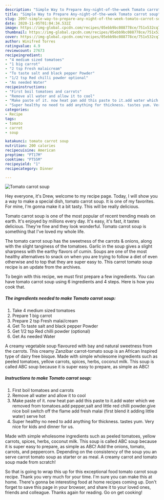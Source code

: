 ```yaml
---
description: "Simple Way to Prepare Any-night-of-the-week Tomato carrot soup"
title: "Simple Way to Prepare Any-night-of-the-week Tomato carrot soup"
slug: 2097-simple-way-to-prepare-any-night-of-the-week-tomato-carrot-soup
date: 2020-11-05T01:04:34.532Z
image: https://img-global.cpcdn.com/recipes/05ebb9bc088778ce/751x532cq70/tomato-carrot-soup-recipe-main-photo.jpg
thumbnail: https://img-global.cpcdn.com/recipes/05ebb9bc088778ce/751x532cq70/tomato-carrot-soup-recipe-main-photo.jpg
cover: https://img-global.cpcdn.com/recipes/05ebb9bc088778ce/751x532cq70/tomato-carrot-soup-recipe-main-photo.jpg
author: Winifred Torres
ratingvalue: 4.9
reviewcount: 27673
recipeingredient:
- "4 medium sized tomatoes"
- "1 big carrot"
- "2 tsp Fresh malaicream"
- "To taste salt and black pepper Powder"
- "1/2 tsp Red chilli powder optional"
- "As needed Water"
recipeinstructions:
- "First boil tomatoes and carrots"
- "Remove all water and allow it to cool"
- "Make paste of it. now heat pan add this paste to it.add water which we removed from tomatoes.add pepper,salt and little red chilli powder.give nice boil switch off the flame add fresh malai (first blend it adding little water) serve hot"
- "Super healthy no need to add anything for thickness. tastes yum. Very nice for kids and dinner for us."
categories:
- Recipe
tags:
- tomato
- carrot
- soup

katakunci: tomato carrot soup 
nutrition: 200 calories
recipecuisine: American
preptime: "PT17M"
cooktime: "PT55M"
recipeyield: "1"
recipecategory: Dinner

---
```



![Tomato carrot soup](https://img-global.cpcdn.com/recipes/05ebb9bc088778ce/751x532cq70/tomato-carrot-soup-recipe-main-photo.jpg)

Hey everyone, it's Drew, welcome to my recipe page. Today, I will show you a way to make a special dish, tomato carrot soup. It is one of my favorites. For mine, I'm gonna make it a bit tasty. This will be really delicious.

Tomato carrot soup is one of the most popular of recent trending meals on earth. It's enjoyed by millions every day. It's easy, it's fast, it tastes delicious. They're fine and they look wonderful. Tomato carrot soup is something that I've loved my whole life.

The tomato carrot soup has the sweetness of the carrots &amp; onions, along with the slight tanginess of the tomatoes. Garlic in the soup gives a slight sharpness with the earthy flavors of cumin. Soups are one of the most healthy alternatives to snack on when you are trying to follow a diet of even otherwise and to top that they are super easy to. This carrot tomato soup recipe is an update from the archives.


To begin with this recipe, we must first prepare a few ingredients. You can have tomato carrot soup using 6 ingredients and 4 steps. Here is how you cook that.

<!--inarticleads1-->

##### The ingredients needed to make Tomato carrot soup:

1. Take 4 medium sized tomatoes
1. Prepare 1 big carrot
1. Prepare 2 tsp Fresh malai/cream
1. Get To taste salt and black pepper Powder
1. Get 1/2 tsp Red chilli powder (optional)
1. Get As needed Water


A creamy vegetable soup flavoured with bay and natural sweetness from the carrots. This creamy Zanzibar carrot-tomato soup is an African Inspired type of dairy free bisque. Made with simple wholesome ingredients such as peeled tomatoes, yellow carrots, spices, herbs, coconut milk. This soup is called ABC soup because it is super easy to prepare, as simple as ABC! 

<!--inarticleads2-->

##### Instructions to make Tomato carrot soup:

1. First boil tomatoes and carrots
1. Remove all water and allow it to cool
1. Make paste of it. now heat pan add this paste to it.add water which we removed from tomatoes.add pepper,salt and little red chilli powder.give nice boil switch off the flame add fresh malai (first blend it adding little water) serve hot
1. Super healthy no need to add anything for thickness. tastes yum. Very nice for kids and dinner for us.


Made with simple wholesome ingredients such as peeled tomatoes, yellow carrots, spices, herbs, coconut milk. This soup is called ABC soup because it is super easy to prepare, as simple as ABC! Add the onions, tomato, carrots, and peppercorn. Depending on the consistency of the soup you an serve carrot tomato soup as starter or as meal. A creamy carrot and tomato soup made from scratch! 

So that is going to wrap this up for this exceptional food tomato carrot soup recipe. Thank you very much for your time. I'm sure you can make this at home. There's gonna be interesting food at home recipes coming up. Don't forget to save this page in your browser, and share it to your loved ones, friends and colleague. Thanks again for reading. Go on get cooking!

